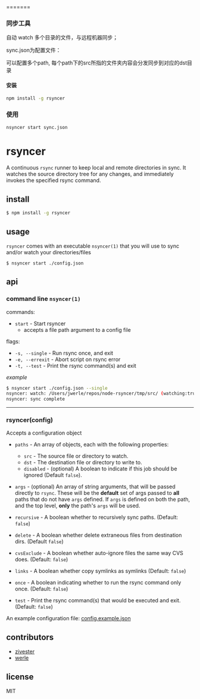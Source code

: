 =======
### 同步工具

自动 watch 多个目录的文件，与远程机器同步；

sync.json为配置文件：

可以配置多个path, 每个path下的src所指的文件夹内容会分发同步到对应的dst目录


#### 安装

```sh
npm install -g rsyncer
```

### 使用

```sh
nsyncer start sync.json
```


# rsyncer

A continuous `rsync` runner to keep local and remote directories in sync.  It watches the source directory tree for any changes, and immediately invokes the specified rsync command.

## install

```sh
$ npm install -g rsyncer
```

## usage

`rsyncer` comes with an executable `nsyncer(1)` that you will use to sync and/or watch your directories/files

```sh
$ nsyncer start ./config.json
```

## api

### command line `nsyncer(1)`

commands:

* `start` - Start rsyncer
  * accepts a file path argument to a config file

flags:

* `-s, --single` - Run rsync once, and exit
* `-e, --errexit` - Abort script on rsync error
* `-t, --test` - Print the rsync command(s) and exit

*example*

```sh
$ nsyncer start ./config.json --single
nsyncer: watch: /Users/jwerle/repos/node-rsyncer/tmp/src/ (watching:true)
nsyncer: sync complete
```

---

### rsyncer(config)

Accepts a configuration object

* `paths` - An array of objects, each with the following properties:
  * `src` - The source file or directory to watch.
  * `dst` - The destination file or directory to write to.
  * `disabled` - (optional) A boolean to indicate if this job should be ignored (Default `false`).
* `args` - (optional) An array of string arguments, that will be passed directly to `rsync`.  These will be the **default** set of args passed to **all** paths that do not have `args` defined.  If `args` is defined on both the path, and the top level, **only** the path's `args` will be used.

* `recursive` - A boolean whether to recursively sync paths. (Default: `false`)
* `delete` - A boolean whether delete extraneous files from destination dirs. (Default `false`)
* `cvsExclude` - A boolean whether auto-ignore files the same way CVS does. (Default: `false`)
* `links` - A boolean whether copy symlinks as symlinks (Default: `false`)

* `once` - A boolean indicating whether to run the rsync command only once. (Default: `false`)
* `test` - Print the rsync command(s) that would be executed and exit. (Default: `false`)

An example configuration file: [config.example.json](https://github.com/zivester/node-rsyncer/blob/master/config.example.json)


## contributors

* [zivester](https://github.com/zivester)
* [werle](https://github.com/jwerle)


## license

MIT
